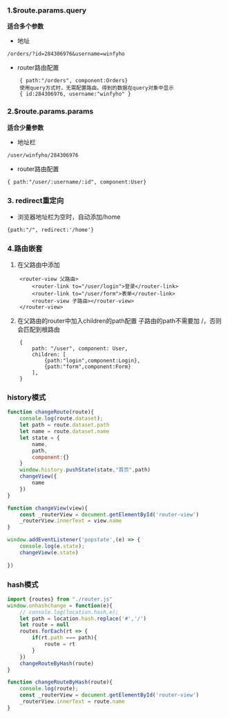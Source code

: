 


### 1.$route.params.query
**适合多个参数**
- 地址
```
/orders/?id=284306976&username=winfyho
```
* router路由配置
```
    { path:"/orders", component:Orders}
    使用query方式时，无需配置路由。得到的数据在query对象中显示
    { id:284306976, username:"winfyho" }
```
### 2.$route.params.params
**适合少量参数**
- 地址栏
```
/user/winfyho/284306976
```
- router路由配置
```
{ path:"/user/:username/:id", component:User}
```

### 3. redirect重定向
- 浏览器地址栏为空时，自动添加/home
```
{path:"/", redirect:'/home'}
```

### 4.路由嵌套
1. 在父路由中添加
```
    <router-view 父路由>
        <router-link to="/user/login">登录</router-link>
        <router-link to="/user/form">表单</router-link>
        <router-view 子路由></router-view>
    </router-view>
```

2. 在父路由的router中加入children的path配置
    子路由的path不需要加 /，否则会匹配到根路由
```
    {
        path: "/user", component: User,
        children: [
            {path:"login",component:Login},
            {path:"form",component:Form}
        ],
    }
```

### history模式
``` js
function changeRoute(route){
    console.log(route.dataset);
    let path = route.dataset.path
    let name = route.dataset.name
    let state = {
        name,
        path,
        component:{}
    }
    window.history.pushState(state,"首页",path)
    changeView({
        name
    })
}

function changeView(view){
    const _routerView = document.getElementById('router-view')
    _routerView.innerText = view.name
}

window.addEventListener('popstate',(e) => {
    console.log(e.state);
    changeView(e.state)
    
})
```

### hash模式
``` js
import {routes} from "./router.js"
window.onhashchange = function(e){
    // console.log(location.hash,e);
    let path = location.hash.replace('#','/')
    let route = null
    routes.forEach(rt => {
        if(rt.path === path){
            route = rt
        }
    })
    changeRouteByHash(route)
}

function changeRouteByHash(route){
    console.log(route);
    const _routerView = document.getElementById('router-view')
    _routerView.innerText = route.name
}
```